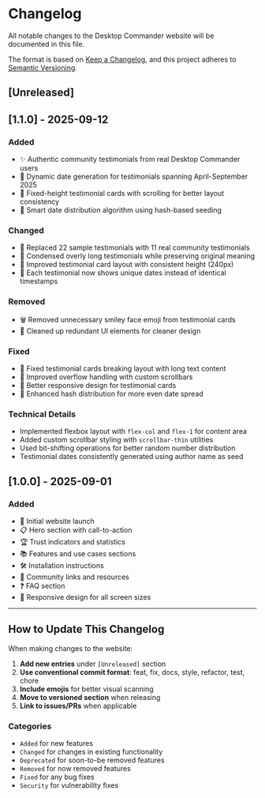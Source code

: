 # Changelog

All notable changes to the Desktop Commander website will be documented in this file.

The format is based on [Keep a Changelog](https://keepachangelog.com/en/1.0.0/),
and this project adheres to [Semantic Versioning](https://semver.org/spec/v2.0.0.html).

## [Unreleased]

## [1.1.0] - 2025-09-12

### Added
- ✨ Authentic community testimonials from real Desktop Commander users
- 🎨 Dynamic date generation for testimonials spanning April-September 2025
- 📱 Fixed-height testimonial cards with scrolling for better layout consistency
- 🎯 Smart date distribution algorithm using hash-based seeding

### Changed
- 🔄 Replaced 22 sample testimonials with 11 real community testimonials
- 📝 Condensed overly long testimonials while preserving original meaning
- 🎨 Improved testimonial card layout with consistent height (240px)
- 📅 Each testimonial now shows unique dates instead of identical timestamps

### Removed
- 🗑️ Removed unnecessary smiley face emoji from testimonial cards
- 🧹 Cleaned up redundant UI elements for cleaner design

### Fixed
- 🐛 Fixed testimonial cards breaking layout with long text content
- 🎨 Improved overflow handling with custom scrollbars
- 📱 Better responsive design for testimonial cards
- 🔧 Enhanced hash distribution for more even date spread

### Technical Details
- Implemented flexbox layout with `flex-col` and `flex-1` for content area
- Added custom scrollbar styling with `scrollbar-thin` utilities  
- Used bit-shifting operations for better random number distribution
- Testimonial dates consistently generated using author name as seed

## [1.0.0] - 2025-09-01

### Added
- 🚀 Initial website launch
- 📋 Hero section with call-to-action
- 🏆 Trust indicators and statistics
- 📚 Features and use cases sections
- 🛠️ Installation instructions
- 💬 Community links and resources
- ❓ FAQ section
- 📱 Responsive design for all screen sizes

---

## How to Update This Changelog

When making changes to the website:

1. **Add new entries** under `[Unreleased]` section
2. **Use conventional commit format**: feat, fix, docs, style, refactor, test, chore
3. **Include emojis** for better visual scanning
4. **Move to versioned section** when releasing
5. **Link to issues/PRs** when applicable

### Categories
- `Added` for new features
- `Changed` for changes in existing functionality  
- `Deprecated` for soon-to-be removed features
- `Removed` for now removed features
- `Fixed` for any bug fixes
- `Security` for vulnerability fixes
